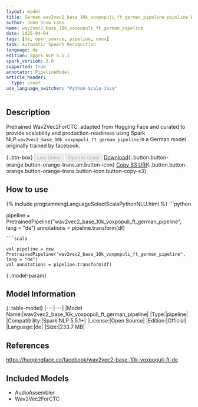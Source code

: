 ```yaml
---
layout: model
title: German wav2vec2_base_10k_voxpopuli_ft_german_pipeline pipeline Wav2Vec2ForCTC from facebook
author: John Snow Labs
name: wav2vec2_base_10k_voxpopuli_ft_german_pipeline
date: 2025-04-04
tags: [de, open_source, pipeline, onnx]
task: Automatic Speech Recognition
language: de
edition: Spark NLP 5.5.1
spark_version: 3.0
supported: true
annotator: PipelineModel
article_header:
  type: cover
use_language_switcher: "Python-Scala-Java"
---
```


## Description

Pretrained Wav2Vec2ForCTC, adapted from Hugging Face and curated to provide scalability and production-readiness using Spark NLP.`wav2vec2_base_10k_voxpopuli_ft_german_pipeline` is a German model originally trained by facebook.

{:.btn-box}
<button class="button button-orange" disabled>Live Demo</button>
<button class="button button-orange" disabled>Open in Colab</button>
[Download](https://s3.amazonaws.com/auxdata.johnsnowlabs.com/public/models/wav2vec2_base_10k_voxpopuli_ft_german_pipeline_de_5.5.1_3.0_1743763929966.zip){:.button.button-orange.button-orange-trans.arr.button-icon}
[Copy S3 URI](s3://auxdata.johnsnowlabs.com/public/models/wav2vec2_base_10k_voxpopuli_ft_german_pipeline_de_5.5.1_3.0_1743763929966.zip){:.button.button-orange.button-orange-trans.button-icon.button-copy-s3}

## How to use



<div class="tabs-box" markdown="1">
{% include programmingLanguageSelectScalaPythonNLU.html %}
```python

pipeline = PretrainedPipeline("wav2vec2_base_10k_voxpopuli_ft_german_pipeline", lang = "de")
annotations =  pipeline.transform(df)   

```
```scala

val pipeline = new PretrainedPipeline("wav2vec2_base_10k_voxpopuli_ft_german_pipeline", lang = "de")
val annotations = pipeline.transform(df)

```
</div>

{:.model-param}
## Model Information

{:.table-model}
|---|---|
|Model Name:|wav2vec2_base_10k_voxpopuli_ft_german_pipeline|
|Type:|pipeline|
|Compatibility:|Spark NLP 5.5.1+|
|License:|Open Source|
|Edition:|Official|
|Language:|de|
|Size:|233.7 MB|

## References

https://huggingface.co/facebook/wav2vec2-base-10k-voxpopuli-ft-de

## Included Models

- AudioAssembler
- Wav2Vec2ForCTC